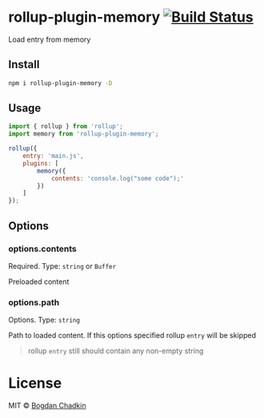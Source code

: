 # rollup-plugin-memory [![Build Status][ci-img]][ci]

[ci-img]:  https://travis-ci.org/TrySound/rollup-plugin-memory.svg
[ci]:      https://travis-ci.org/TrySound/rollup-plugin-memory

Load entry from memory

## Install

```sh
npm i rollup-plugin-memory -D
```

## Usage

```js
import { rollup } from 'rollup';
import memory from 'rollup-plugin-memory';

rollup({
    entry: 'main.js',
    plugins: [
        memory({
            contents: 'console.log("some code");'
        })
    ]
});
```

## Options

### options.contents

Required. Type: `string` or `Buffer`

Preloaded content

### options.path

Options. Type: `string`

Path to loaded content. If this options specified rollup `entry` will be skipped

> rollup `entry` still should contain any non-empty string

# License

MIT © [Bogdan Chadkin](mailto:trysound@yandex.ru)
